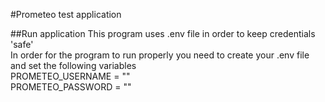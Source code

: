 #Prometeo test application

##Run application
This program uses .env file in order to keep credentials 'safe'
<br>
In order for the program to run properly you need to create your .env file and set the following variables
<br>
PROMETEO_USERNAME = ""
<br>
PROMETEO_PASSWORD = ""